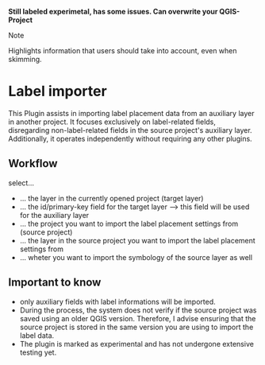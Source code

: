 
**Still labeled experimetal, has some issues. Can overwrite your QGIS-Project**
> [!NOTE]  
> Highlights information that users should take into account, even when skimming.

# Label importer

This Plugin assists in importing label placement data from an auxiliary layer in another project. It focuses exclusively on label-related fields, disregarding non-label-related fields in the source project's auxiliary layer. Additionally, it operates independently without requiring any other plugins.

## Workflow

select...
- ... the layer in the currently opened project (target layer)
- ... the id/primary-key field for the target layer --> this field will be used for the auxiliary layer
- ... the project you want to import the label placement settings from (source project)
- ... the layer in the source project you want to import the label placement settings from
- ... wheter you want to import the symbology of the source layer as well

## Important to know

- only auxiliary fields with label informations will be imported.
- During the process, the system does not verify if the source project was saved using an older QGIS version. Therefore, I advise ensuring that the source project is stored in the same version you are using to import the label data.
- The plugin is marked as experimental and has not undergone extensive testing yet.
